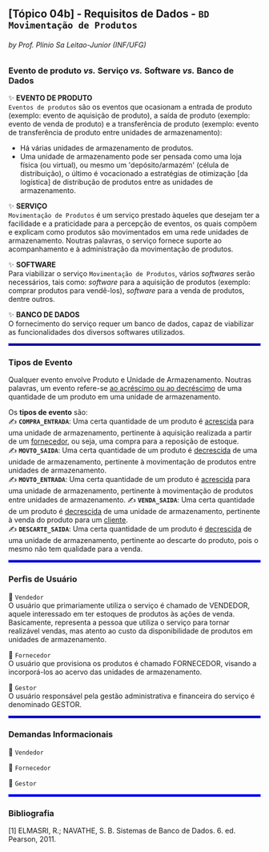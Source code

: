 ## [Tópico 04b] - Requisitos de Dados - `BD Movimentação de Produtos`
###### *by Prof. Plinio Sa Leitao-Junior (INF/UFG)*

### Evento de produto _vs._ Serviço _vs._ Software _vs._ Banco de Dados

:sparkles: **EVENTO DE PRODUTO**<br>
`Eventos de produtos` são os eventos que ocasionam a entrada de produto (exemplo: evento de aquisição de produto), a saída de produto (exemplo: evento de venda de produto) e a transferência de produto (exemplo: evento de transferência de produto entre unidades de armazenamento):
- Há várias unidades de armazenamento de produtos.
- Uma unidade de armazenamento pode ser pensada como uma loja física (ou virtual), ou mesmo um 'depósito/armazém' (célula de distribuição), o último é vocacionado a estratégias de otimização [da logística] de distribução de produtos entre as unidades de armazenamento. 

:sparkles: **SERVIÇO**<br>
`Movimentação de Produtos` é um serviço prestado àqueles que desejam ter a facilidade e a praticidade para a percepção de eventos, os quais compõem e explicam como produtos são movimentados em uma rede unidades de armazenamento. Noutras palavras, o serviço fornece suporte ao acompanhamento e à administração da movimentação de produtos.

:sparkles: **SOFTWARE**<br>
Para viabilizar o serviço `Movimentação de Produtos`, vários _softwares_ serão necessários, tais como: _software_ para a aquisição de produtos (exemplo: comprar produtos para vendê-los), _software_ para a venda de produtos, dentre outros.

:sparkles: **BANCO DE DADOS**<br>
O fornecimento do serviço requer um banco de dados, capaz de viabilizar as funcionalidades dos diversos softwares utilizados.

<hr style="border:2px solid blue">

### Tipos de Evento

Qualquer evento envolve Produto e Unidade de Armazenamento. Noutras palavras, um evento refere-se <ins>ao acréscimo ou ao decréscimo</ins> de uma quantidade de um produto em uma unidade de armazenamento.

Os **tipos de evento** são:<br>
&#x270D; **`COMPRA_ENTRADA`**: Uma certa quantidade de um produto é <ins>acrescida</ins> para uma unidade de armazenamento, pertinente à aquisição realizada a partir de um <ins>fornecedor</ins>, ou seja, uma compra para a reposição de estoque.<br>
&#x270D; **`MOVTO_SAIDA`**: Uma certa quantidade de um produto é <ins>decrescida</ins> de uma unidade de armazenamento, pertinente à movimentação de produtos entre unidades de armazenamento.<br>
&#x270D; **`MOVTO_ENTRADA`**: Uma certa quantidade de um produto é <ins>acrescida</ins> para uma unidade de armazenamento, pertinente à movimentação de produtos entre unidades de armazenamento.
&#x270D; **`VENDA_SAIDA`**: Uma certa quantidade de um produto é <ins>decrescida</ins> de uma unidade de armazenamento, pertinente à venda do produto para um <ins>cliente</ins>.<br>
&#x270D; **`DESCARTE_SAIDA`**: Uma certa quantidade de um produto é <ins>decrescida</ins> de uma unidade de armazenamento, pertinente ao descarte do produto, pois o mesmo não tem qualidade para a venda.<br>

<hr style="border:2px solid blue">

### Perfis de Usuário

:star2: `Vendedor`<br>
O usuário que primariamente utiliza o serviço é chamado de VENDEDOR, aquele interessado em ter estoques de produtos às ações de venda. Basicamente, representa a pessoa que utiliza o serviço para tornar realizável vendas, mas atento ao custo da disponibilidade de produtos em unidades de armazenamento.

:star2: `Fornecedor`<br>
O usuário que provisiona os produtos é chamado FORNECEDOR, visando a incorporá-los ao acervo das unidades de armazenamento.

:star2: `Gestor`<br>
O usuário responsável pela gestão administrativa e financeira do serviço é denominado GESTOR.

<hr style="border:2px solid blue">

### Demandas Informacionais

:star2: `Vendedor`<br>

:star2: `Fornecedor`<br>

:star2: `Gestor`<br>

<hr style="border:2px solid blue">

### Bibliografia

[1] ELMASRI, R.; NAVATHE, S. B. Sistemas de Banco de Dados. 6. ed. Pearson, 2011.
